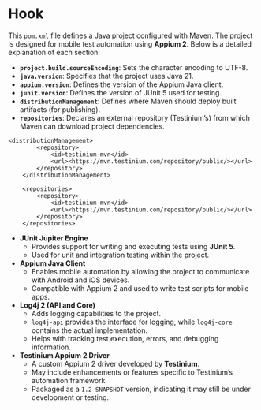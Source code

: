 # Hook

This `pom.xml` file defines a Java project configured with Maven. The project is designed for mobile test automation using **Appium 2**. Below is a detailed explanation of each section:

* **`project.build.sourceEncoding`**: Sets the character encoding to UTF-8.
* **`java.version`**: Specifies that the project uses Java 21.
* **`appium.version`**: Defines the version of the Appium Java client.
* **`junit.version`**: Defines the version of JUnit 5 used for testing.
* **`distributionManagement`**: Defines where Maven should deploy built artifacts (for publishing).
* **`repositories`**: Declares an external repository (Testinium’s) from which Maven can download project dependencies.

```
<distributionManagement>
        <repository>
            <id>testinium-mvn</id>
            <url><https://mvn.testinium.com/repository/public/></url>
        </repository>
    </distributionManagement>

    <repositories>
        <repository>
            <id>testinium-mvn</id>
            <url><https://mvn.testinium.com/repository/public/></url>
        </repository>
    </repositories>
```

* **JUnit Jupiter Engine**
  * Provides support for writing and executing tests using **JUnit 5**.
  * Used for unit and integration testing within the project.
* **Appium Java Client**
  * Enables mobile automation by allowing the project to communicate with Android and iOS devices.
  * Compatible with Appium 2 and used to write test scripts for mobile apps.
* **Log4j 2 (API and Core)**
  * Adds logging capabilities to the project.
  * `log4j-api` provides the interface for logging, while `log4j-core` contains the actual implementation.
  * Helps with tracking test execution, errors, and debugging information.
* **Testinium Appium 2 Driver**
  * A custom Appium 2 driver developed by **Testinium**.
  * May include enhancements or features specific to Testinium’s automation framework.
  * Packaged as a `1.2-SNAPSHOT` version, indicating it may still be under development or testing.
